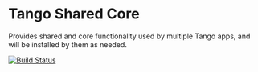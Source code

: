 Tango Shared Core
=====

Provides shared and core functionality used by multiple Tango apps, and will be installed by them as needed.

[![Build Status](https://travis-ci.org/tBaxter/tango-shared-core.svg?branch=master)](https://travis-ci.org/tBaxter/tango-shared-core)


